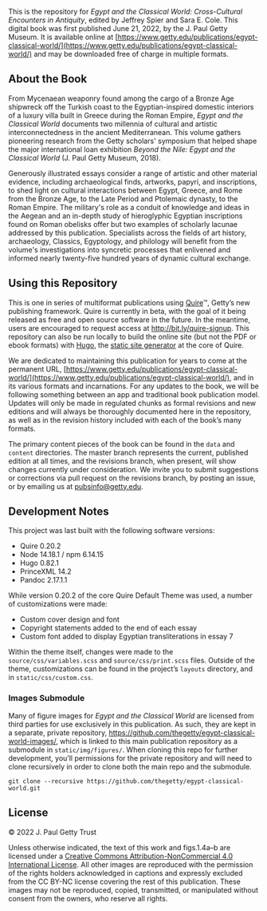 This is the repository for *Egypt and the Classical World: Cross-Cultural Encounters in Antiquity*, edited by Jeffrey Spier and Sara E. Cole. This digital book was first published June 21, 2022, by the J. Paul Getty Museum. It is available online at [https://www.getty.edu/publications/egypt-classical-world/](https://www.getty.edu/publications/egypt-classical-world/) and may be downloaded free of charge in multiple formats.

## About the Book

From Mycenaean weaponry found among the cargo of a Bronze Age shipwreck off the Turkish coast to the Egyptian-inspired domestic interiors of a luxury villa built in Greece during the Roman Empire, *Egypt and the Classical World* documents two millennia of cultural and artistic interconnectedness in the ancient Mediterranean. This volume gathers pioneering research from the Getty scholars' symposium that helped shape the major international loan exhibition *Beyond the Nile: Egypt and the Classical World* (J. Paul Getty Museum, 2018).

Generously illustrated essays consider a range of artistic and other material evidence, including archaeological finds, artworks, papyri, and inscriptions, to shed light on cultural interactions between Egypt, Greece, and Rome from the Bronze Age, to the Late Period and Ptolemaic dynasty, to the Roman Empire. The military's role as a conduit of knowledge and ideas in the Aegean and an in-depth study of hieroglyphic Egyptian inscriptions found on Roman obelisks offer but two examples of scholarly lacunae addressed by this publication. Specialists across the fields of art history, archaeology, Classics, Egyptology, and philology will benefit from the volume's investigations into syncretic processes that enlivened and informed nearly twenty-five hundred years of dynamic cultural exchange.

## Using this Repository

This is one in series of multiformat publications using [Quire](http://quire.getty.edu)™, Getty’s new publishing framework. Quire is currently in beta, with the goal of it being released as free and open source software in the future. In the meantime, users are encouraged to request access at http://bit.ly/quire-signup. This repository can also be run locally to build the online site (but not the PDF or ebook formats) with [Hugo](https://gohugo.io/), the [static site generator](https://www.smashingmagazine.com/2015/11/modern-static-website-generators-next-big-thing/) at the core of Quire.

We are dedicated to maintaining this publication for years to come at the permanent URL, [https://www.getty.edu/publications/egypt-classical-world/](https://www.getty.edu/publications/egypt-classical-world/), and in its various formats and incarnations. For any updates to the book, we will be following something between an app and traditional book publication model. Updates will only be made in regulated chunks as formal revisions and new editions and will always be thoroughly documented here in the repository, as well as in the revision history included with each of the book’s many formats.

The primary content pieces of the book can be found in the `data` and `content` directories. The master branch represents the current, published edition at all times, and the revisions branch, when present, will show changes currently under consideration. We invite you to submit suggestions or corrections via pull request on the revisions branch, by posting an issue, or by emailing us at [pubsinfo@getty.edu](mailto:pubsinfo@getty.edu).

## Development Notes

This project was last built with the following software versions:

- Quire 0.20.2
- Node 14.18.1 / npm 6.14.15
- Hugo 0.82.1
- PrinceXML 14.2
- Pandoc 2.17.1.1

While version 0.20.2 of the core Quire Default Theme was used, a number of customizations were made:

- Custom cover design and font
- Copyright statements added to the end of each essay
- Custom font added to display Egyptian transliterations in essay 7

Within the theme itself, changes were made to the `source/css/variables.scss` and `source/css/print.scss` files. Outside of the theme, customizations can be found in the project’s `layouts` directory, and in `static/css/custom.css`.

### Images Submodule

Many of figure images for *Egypt and the Classical World* are licensed from third parties for use exclusively in this publication. As such, they are kept in a separate, private repository, https://github.com/thegetty/egypt-classical-world-images/, which is linked to this main publication repository as a submodule in `static/img/figures/`. When cloning this repo for further development, you’ll permissions for the private repository and will need to clone recursively in order to clone both the main repo and the submodule.

```
git clone --recursive https://github.com/thegetty/egypt-classical-world.git
```

## License

© 2022 J. Paul Getty Trust

Unless otherwise indicated, the text of this work and figs.1.4a–b are licensed under a [Creative Commons Attribution-NonCommercial 4.0 International License](https://creativecommons.org/licenses/by-nc/4.0/). All other images are reproduced with the permission of the rights holders acknowledged in captions and expressly excluded from the CC BY-NC license covering the rest of this publication. These images may not be reproduced, copied, transmitted, or manipulated without consent from the owners, who reserve all rights.